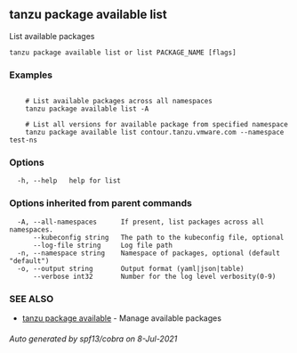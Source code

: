 ## tanzu package available list

List available packages

```
tanzu package available list or list PACKAGE_NAME [flags]
```

### Examples

```

    # List available packages across all namespaces 	
    tanzu package available list -A
	
    # List all versions for available package from specified namespace	
    tanzu package available list contour.tanzu.vmware.com --namespace test-ns
```

### Options

```
  -h, --help   help for list
```

### Options inherited from parent commands

```
  -A, --all-namespaces      If present, list packages across all namespaces.
      --kubeconfig string   The path to the kubeconfig file, optional
      --log-file string     Log file path
  -n, --namespace string    Namespace of packages, optional (default "default")
  -o, --output string       Output format (yaml|json|table)
      --verbose int32       Number for the log level verbosity(0-9)
```

### SEE ALSO

* [tanzu package available](tanzu_package_available.md)	 - Manage available packages

###### Auto generated by spf13/cobra on 8-Jul-2021
